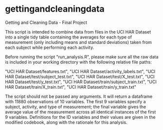 # gettingandcleaningdata
Getting and Cleaning Data - Final Project

This script is intended to combine data from files in the UCI HAR Dataset into a
single tidy table containing the averages for each type of measurement (only
including means and standard deviations) taken from each subject while 
performing each activity.

Before running the script "run_analysis.R", please make sure all the raw data is included in your working directory with the following relative file paths:

"UCI HAR Dataset/features.txt",
"UCI HAR Dataset/activity_labels.txt",
"UCI HAR Dataset/test/subject_test.txt",
"UCI HAR Dataset/test/X_test.txt",
"UCI HAR Dataset/test/y_test.txt",
"UCI HAR Dataset/train/subject_train.txt",
"UCI HAR Dataset/train/X_train.txt",
"UCI HAR Dataset/train/y_train.txt"

The script should not be passed any arguments. It will return a dataframe with
11880 observations of 10 variables. The first 9 variables specify a subject,
activity, and type of measurement; the final variable gives the average value
of the measurement across all identical instances of the first 9 variables. 
Definitions for the ID variables and their values are given in the modified 
codebook, along with the rationale for this analysis.
